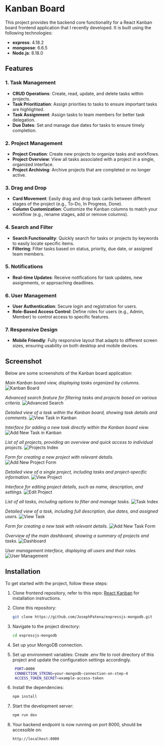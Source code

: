 # Kanban Board

This project provides the backend core functionality for a React Kanban board frontend application that I recently developed. It is built using the following technologies:

- **express**: 4.18.2
- **mongoose**: 6.6.5
- **Node.js**: 8.18.0

## Features

### 1. Task Management
- **CRUD Operations**: Create, read, update, and delete tasks within projects.
- **Task Prioritization**: Assign priorities to tasks to ensure important tasks are highlighted.
- **Task Assignment**: Assign tasks to team members for better task delegation.
- **Due Dates**: Set and manage due dates for tasks to ensure timely completion.

### 2. Project Management
- **Project Creation**: Create new projects to organize tasks and workflows.
- **Project Overview**: View all tasks associated with a project in a single, organized interface.
- **Project Archiving**: Archive projects that are completed or no longer active.

### 3. Drag and Drop
- **Card Movement**: Easily drag and drop task cards between different stages of the project (e.g., To-Do, In Progress, Done).
- **Column Customization**: Customize the Kanban columns to match your workflow (e.g., rename stages, add or remove columns).

### 4. Search and Filter
- **Search Functionality**: Quickly search for tasks or projects by keywords to easily locate specific items.
- **Filtering**: Filter tasks based on status, priority, due date, or assigned team members.

### 5. Notifications
- **Real-time Updates**: Receive notifications for task updates, new assignments, or approaching deadlines.

### 6. User Management
- **User Authentication**: Secure login and registration for users.
- **Role-Based Access Control**: Define roles for users (e.g., Admin, Member) to control access to specific features.

### 7. Responsive Design
- **Mobile Friendly**: Fully responsive layout that adapts to different screen sizes, ensuring usability on both desktop and mobile devices.

## Screenshot

Below are some screenshots of the Kanban board application:

*Main Kanban board view, displaying tasks organized by columns.*
![Kanban Board](assets/kanban-board.png)


*Advanced search feature for filtering tasks and projects based on various criteria.*
![Advanced Search](assets/advanced-search.png)


*Detailed view of a task within the Kanban board, showing task details and comments.*
![View Task in Kanban](assets/view-task-kanban.png)


*Interface for adding a new task directly within the Kanban board view.*
![Add New Task in Kanban](assets/add-new-task-kanban.png)


*List of all projects, providing an overview and quick access to individual projects.*
![Projects Index](assets/projects-index.png)


*Form for creating a new project with relevant details.*
![Add New Project Form](assets/add-project.png)


*Detailed view of a single project, including tasks and project-specific information.*
![View Project](assets/view-project.png)


*Interface for editing project details, such as name, description, and settings.*
![Edit Project](assets/edit-project.png)


*List of all tasks, including options to filter and manage tasks.*
![Task Index](assets/task-index.png)


*Detailed view of a task, including full description, due dates, and assigned users.*
![View Task](assets/view-task.png)


*Form for creating a new task with relevant details.*
![Add New Task Form](assets/add-new-task.png)


*Overview of the main dashboard, showing a summary of projects and tasks.*
![Dashboard](assets/dashboard.png)


*User management interface, displaying all users and their roles.*
![User Management](assets/users-index.png)

## Installation

To get started with the project, follow these steps:

1. Clone frontend repository, refer to this repo: [React Kanban](https://github.com/JosephPatena/react-kanban.git) for installation instructions.

2. Clone this repository:
   ```bash
   git clone https://github.com/JosephPatena/expressjs-mongodb.git

3. Navigate to the project directory:
    ```bash
    cd expressjs-mongodb

4. Set up your MongoDB connection.

5. Set up environment variables:
   Create .env file to root directory of this project and update the configuration settings accordingly.
   ```bash
    PORT=8000
    CONNECTION_STRING=your-mongodb-connection-on-step-4
    ACCESS_TOKEN_SECRET=example-access-token

6. Install the dependencies:
    ```bash
    npm install

7. Start the development server:
    ```bash
    npm run dev

8. Your backend endpoint is now running on port 8000, should be accessible on:
    ```bash
    http://localhost:8000